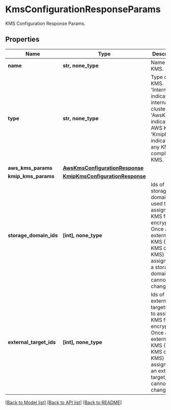# KmsConfigurationResponseParams

KMS Configuration Response Params.

## Properties
Name | Type | Description | Notes
------------ | ------------- | ------------- | -------------
**name** | **str, none_type** | Name of the KMS. | [optional] 
**type** | **str, none_type** | Type of KMS. &#39;InternalKms&#39; indicates the internal cluster KMS. &#39;AwsKms&#39; indicates AWS KMS. &#39;KmipKms&#39; indicates any KMIP compliant KMS. | [optional] 
**aws_kms_params** | [**AwsKmsConfigurationResponse**](AwsKmsConfigurationResponse.md) |  | [optional] 
**kmip_kms_params** | [**KmipKmsConfigurationResponse**](KmipKmsConfigurationResponse.md) |  | [optional] 
**storage_domain_ids** | **[int], none_type** | Ids of storage domains used to assign the KMS for encryption. Once an external KMS (AWS KMS or KIMP KMS) is assigned to a storage domain, it cannot be changed. | [optional] 
**external_target_ids** | **[int], none_type** | Ids of external targets used to assign the KMS for encryption. Once an external KMS (AWS KMS or KIMP KMS) is assigned to an external target, it cannot be changed. | [optional] 

[[Back to Model list]](../README.md#documentation-for-models) [[Back to API list]](../README.md#documentation-for-api-endpoints) [[Back to README]](../README.md)


